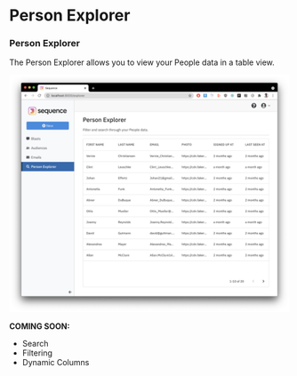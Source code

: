 # Person Explorer

### Person Explorer

The Person Explorer allows you to view your People data in a table view.

![](../.gitbook/assets/image%20%2815%29.png)

**COMING SOON:**

* Search
* Filtering
* Dynamic Columns

